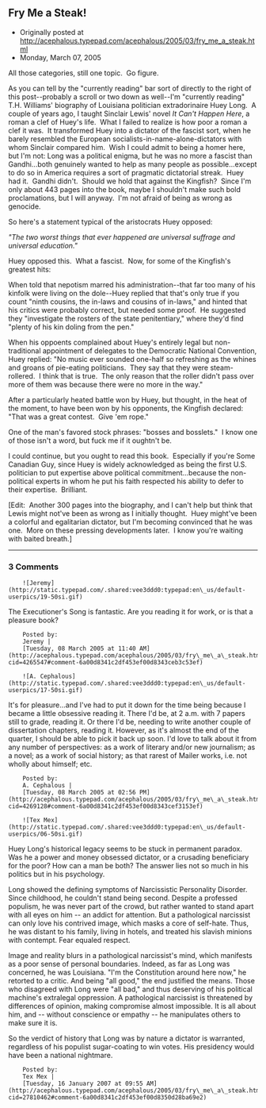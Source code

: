 ## Fry Me a Steak!

 * Originally posted at http://acephalous.typepad.com/acephalous/2005/03/fry_me_a_steak.html
 * Monday, March 07, 2005



All those categories, still one topic.  Go figure.

As you can tell by the "currently reading" bar sort of directly to the right of this post--probably a scroll or two down as well--I'm "currently reading" T.H. Williams' biography of Louisiana politician extradorinaire Huey Long.  A couple of years ago, I taught Sinclair Lewis' novel _It Can't Happen Here_, a roman a clef of Huey's life.  What I failed to realize is how poor a roman a clef it was.  It transformed Huey into a dictator of the fascist sort, when he barely resembled the European socialists-in-name-alone-dictators with whom Sinclair compared him.  Wish I could admit to being a homer here, but I'm not: Long was a political enigma, but he was no more a fascist than Gandhi...both genuinely wanted to help as many people as possible...except to do so in America requires a sort of pragmatic dictatorial streak.  Huey had it.  Gandhi didn't.  Should we hold that against the Kingfish?  Since I'm only about 443 pages into the book, maybe I shouldn't make such bold proclamations, but I will anyway.  I'm not afraid of being as wrong as genocide.

So here's a statement typical of the aristocrats Huey opposed:

_"The two worst things that ever happened are universal suffrage and universal education."_

Huey opposed this.  What a fascist.  Now, for some of the Kingfish's greatest hits:

When told that nepotism marred his administration--that far too many of his kinfolk were living on the dole--Huey replied that that's only true if you count "ninth cousins, the in-laws and cousins of in-laws," and hinted that his critics were probably correct, but needed some proof.  He suggested they "investigate the rosters of the state penitentiary," where they'd find "plenty of his kin doling from the pen."

When his oppoents complained about Huey's entirely legal but non-traditional appointment of delegates to the Democratic National Convention, Huey replied: "No music ever sounded one-half so refreshing as the whines and groans of pie-eating politicians.  They say that they were steam-rollered.  I think that is true.  The only reason that the roller didn't pass over more of them was because there were no more in the way."

After a particularly heated battle won by Huey, but thought, in the heat of the moment, to have been won by his opponents, the Kingfish declared: "That was a great contest.  Give 'em rope."

One of the man's favored stock phrases: "bosses and bosslets."  I know one of those isn't a word, but fuck me if it oughtn't be.

I could continue, but you ought to read this book.  Especially if you're Some Canadian Guy, since Huey is widely acknowledged as being the first U.S. politician to put expertise above political commitment...because the non-political experts in whom he put his faith respected his ability to defer to their expertise.  Brilliant. 

[Edit:  Another 300 pages into the biography, and I can't help but think that Lewis might not've been as wrong as I initially thought.  Huey might've been a colorful and egalitarian dictator, but I'm becoming convinced that he was one.  More on these pressing developments later.  I know you're waiting with baited breath.]  

		

* * *

### 3 Comments 

		

                
[]()

	

		![Jeremy](http://static.typepad.com/.shared:vee3ddd0:typepad:en\_us/default-userpics/19-50si.gif)
	

	

		

The Executioner's Song is fantastic.  Are you reading it for work, or is that a pleasure book?

	

		Posted by:
		Jeremy |
		[Tuesday, 08 March 2005 at 11:40 AM](http://acephalous.typepad.com/acephalous/2005/03/fry\_me\_a\_steak.html?cid=4265547#comment-6a00d8341c2df453ef00d8343ceb3c53ef)

[]()

	

		![A. Cephalous](http://static.typepad.com/.shared:vee3ddd0:typepad:en\_us/default-userpics/17-50si.gif)
	

	

		

It's for pleasure...and I've had to put it down for the time being because I became a little obsessive reading it.  There I'd be, at 2 a.m. with 7 papers still to grade, reading it.  Or there I'd be, needing to write another couple of dissertation chapters, reading it.  However, as it's almost the end of the quarter, I should be able to pick it back up soon.  I'd love to talk about it from any number of perspectives: as a work of literary and/or new journalism; as a novel; as a work of social history; as that rarest of Mailer works, i.e. not wholly about himself; etc.

	

		Posted by:
		A. Cephalous |
		[Tuesday, 08 March 2005 at 02:56 PM](http://acephalous.typepad.com/acephalous/2005/03/fry\_me\_a\_steak.html?cid=4269128#comment-6a00d8341c2df453ef00d8343cef3153ef)

[]()

	

		![Tex Mex](http://static.typepad.com/.shared:vee3ddd0:typepad:en\_us/default-userpics/06-50si.gif)
	

	

		

Huey Long's historical legacy seems to be stuck in permanent paradox.  Was he a power and money obsessed dictator, or a crusading beneficiary for the poor?  How can a man be both?  The answer lies not so much in his politics but in his psychology.  

Long showed the defining symptoms of Narcissistic Personality Disorder.  Since childhood, he couldn't stand being second.  Despite a professed populism, he was never part of the crowd, but rather wanted to stand apart with all eyes on him  -- an addict for attention.  But a pathological narcissist can only love his contrived image, which masks a core of self-hate.  Thus, he was distant to his family, living in hotels, and treated his slavish minions with contempt. Fear equaled respect.

Image and reality blurs in a pathological narcissist's mind, which manifests as a poor sense of personal boundaries.  Indeed, as far as Long was concerned, he was Louisiana.  "I'm the Constitution around here now," he retorted to a critic.  And being "all good,"  the end justified the means.  Those who disagreed with Long were "all bad," and thus deserving of his political machine's extralegal oppression.  A pathological narcissist is threatened by differences of opinion, making compromise almost impossible. It is all about him, and -- without conscience or empathy -- he manipulates others to make sure it is. 

So the verdict of history that Long was by nature a dictator is warranted, regardless of his populist sugar-coating to win votes. His presidency would have been a national nightmare.

	

		Posted by:
		Tex Mex |
		[Tuesday, 16 January 2007 at 09:55 AM](http://acephalous.typepad.com/acephalous/2005/03/fry\_me\_a\_steak.html?cid=27810462#comment-6a00d8341c2df453ef00d8350d28ba69e2)

		

        